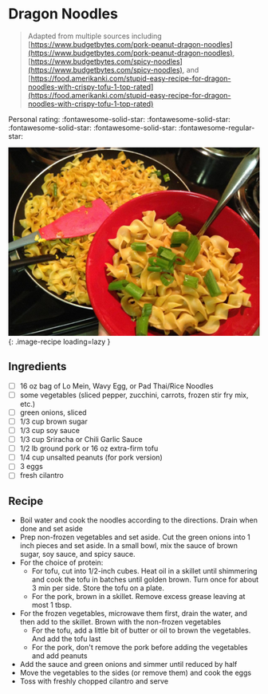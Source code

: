 # Dragon Noodles

> Adapted from multiple sources including [https://www.budgetbytes.com/pork-peanut-dragon-noodles](https://www.budgetbytes.com/pork-peanut-dragon-noodles), [https://www.budgetbytes.com/spicy-noodles](https://www.budgetbytes.com/spicy-noodles), and [https://food.amerikanki.com/stupid-easy-recipe-for-dragon-noodles-with-crispy-tofu-1-top-rated](https://food.amerikanki.com/stupid-easy-recipe-for-dragon-noodles-with-crispy-tofu-1-top-rated)

<!-- {cts} rating=4; (User can specify rating on scale of 1-5) -->

Personal rating: :fontawesome-solid-star: :fontawesome-solid-star: :fontawesome-solid-star: :fontawesome-solid-star: :fontawesome-regular-star:

<!-- {cte} -->

<!-- {cts} name_image=dragon_noodles.jpg; (User can specify image name) -->

![dragon_noodles.jpg](./dragon_noodles.jpg){: .image-recipe loading=lazy }

<!-- {cte} -->

## Ingredients

- [ ] 16 oz bag of Lo Mein, Wavy Egg, or Pad Thai/Rice Noodles
- [ ] some vegetables (sliced pepper, zucchini, carrots, frozen stir fry mix, etc.)
- [ ] green onions, sliced
- [ ] 1/3 cup brown sugar
- [ ] 1/3 cup soy sauce
- [ ] 1/3 cup Sriracha or Chili Garlic Sauce
- [ ] 1/2 lb ground pork or 16 oz extra-firm tofu
- [ ] 1/4 cup unsalted peanuts (for pork version)
- [ ] 3 eggs
- [ ] fresh cilantro

## Recipe

- Boil water and cook the noodles according to the directions. Drain when done and set aside
- Prep non-frozen vegetables and set aside. Cut the green onions into 1 inch pieces and set aside. In a small bowl, mix the sauce of brown sugar, soy sauce, and spicy sauce.
- For the choice of protein:
    - For tofu, cut into 1/2-inch cubes. Heat oil in a skillet until shimmering and cook the tofu in batches until golden brown. Turn once for about 3 min per side. Store the tofu on a plate.
    - For the pork, brown in a skillet. Remove excess grease leaving at most 1 tbsp.
- For the frozen vegetables, microwave them first, drain the water, and then add to the skillet. Brown with the non-frozen vegetables
    - For the tofu, add a little bit of butter or oil to brown the vegetables. And add the tofu last
    - For the pork, don't remove the pork before adding the vegetables and add peanuts
- Add the sauce and green onions and simmer until reduced by half
- Move the vegetables to the sides (or remove them) and cook the eggs
- Toss with freshly chopped cilantro and serve
